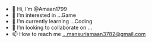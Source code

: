 - 👋 Hi, I’m @Amaan1799
- 👀 I’m interested in ...Game
- 🌱 I’m currently learning ...Coding
- 💞️ I’m looking to collaborate on ...
- 📫 How to reach me ...mansuriamaan3782@gmail.com

<!---
Amaan1799/Amaan1799 is a ✨ special ✨ repository because its `README.md` (this file) appears on your GitHub profile.
You can click the Preview link to take a look at your changes.
--->
